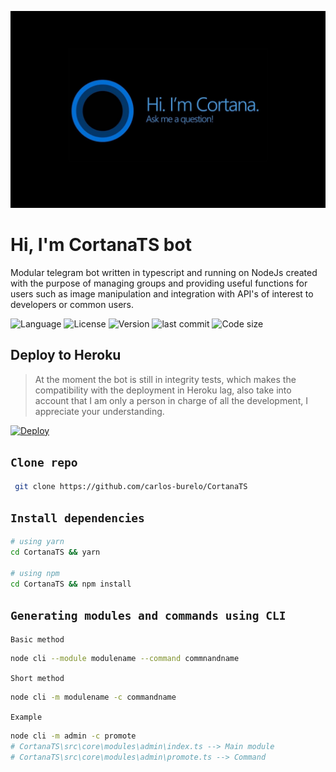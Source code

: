 ![logo](./banner.jpg)

# Hi, I'm CortanaTS bot

Modular telegram bot written in typescript and running on NodeJs created with the purpose of managing groups and providing useful functions for users such as image manipulation and integration with API's of interest to developers or common users.

![Language](https://img.shields.io/badge/TypeScript-007ACC?style=for-the-badge&logo=typescript&logoColor=white)
![License](https://img.shields.io/github/license/carlos-burelo/CortanaTs?style=for-the-badge)
![Version](https://img.shields.io/github/package-json/v/carlos-burelo/cortanats?style=for-the-badge)
![last commit](https://img.shields.io/github/last-commit/carlos-burelo/cortanats?style=for-the-badge)
![Code size](https://img.shields.io/github/languages/code-size/carlos-burelo/cortanats?style=for-the-badge)

## Deploy to Heroku

> At the moment the bot is still in integrity tests, which makes the compatibility with the deployment in Heroku lag, also take into account that I am only a person in charge of all the development, I appreciate your understanding.

<p align="left"><a href="https://heroku.com/deploy?template=https://github.com/carlos-burelo/CortanaTs/tree/master"> <img src="https://www.herokucdn.com/deploy/button.svg" alt="Deploy" /></a></p>

## `Clone repo`

```bash
 git clone https://github.com/carlos-burelo/CortanaTS
```

## `Install dependencies`

```bash
# using yarn
cd CortanaTS && yarn

# using npm
cd CortanaTS && npm install
```

## `Generating modules and commands using CLI`

`Basic method`

```bash
node cli --module modulename --command commnandname
```

`Short method`

```bash
node cli -m modulename -c commandname
```

`Example`

```bash
node cli -m admin -c promote
# CortanaTS\src\core\modules\admin\index.ts --> Main module
# CortanaTS\src\core\modules\admin\promote.ts --> Command
```
